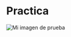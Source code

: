 # Practica

<html>
  <head>
    <meta charset="utf-8">
    <title>Mi pagina de prueba</title>
  </head>
  <body>
    <img src="C:\Users\PAO\Desktop\Minnie.jpg" alt="Mi imagen de prueba">
  </body>
</html>
